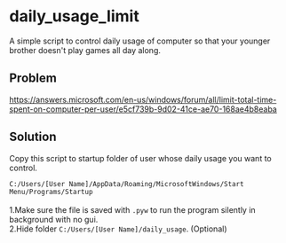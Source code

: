 # daily_usage_limit
A simple script to control daily usage of computer so that your younger brother doesn't play games all day along.

## Problem
https://answers.microsoft.com/en-us/windows/forum/all/limit-total-time-spent-on-computer-per-user/e5cf739b-9d02-41ce-ae70-168ae4b8eaba

## Solution
Copy this script to startup folder of user whose daily usage you want to control.
 
`C:/Users/[User Name]/AppData/Roaming/MicrosoftWindows/Start Menu/Programs/Startup`
<br> <br>
1.Make sure the file is saved with `.pyw` to run the program silently in background with no gui.
<br>2.Hide folder `C:/Users/[User Name]/daily_usage`. (Optional)

